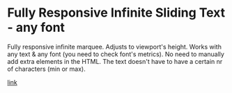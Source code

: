 # Fully Responsive Infinite Sliding Text - any font

Fully responsive infinite marquee. Adjusts to viewport's height. Works with any text & any font (you need to check font's metrics). No need to manually add extra elements in the HTML. The text doesn't have to have a certain nr of characters (min or max).

[link](https://codepen.io/TenCzwarty/pen/BaLMrVR)
